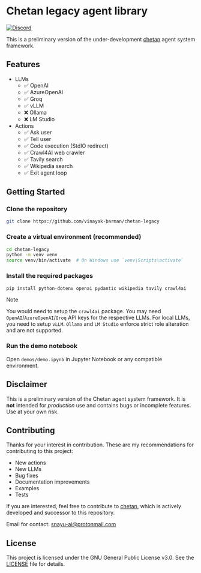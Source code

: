 # Chetan legacy agent library
<a href="https://discord.gg/pUpVqA6g">![Discord](https://img.shields.io/badge/Discord-%235865F2.svg?style=for-the-badge&logo=discord&logoColor=white)
</a>

This is a preliminary version of the under-development [chetan](https://github.com/snayu-ai/chetan) agent system framework.


## Features
- LLMs
  - ✅ OpenAI
  - ✅ AzureOpenAI
  - ✅ Groq
  - ✅ vLLM
  - ❌ Ollama
  - ❌ LM Studio
- Actions
  - ✅ Ask user
  - ✅ Tell user
  - ✅ Code execution (StdIO redirect)
  - ✅ Crawl4AI web crawler
  - ✅ Tavily search
  - ✅ Wikipedia search
  - ✅ Exit agent loop

## Getting Started
### Clone the repository
```bash
git clone https://github.com/vinayak-barman/chetan-legacy
```
### Create a virtual environment (recommended)
```bash
cd chetan-legacy
python -m venv venv
source venv/bin/activate  # On Windows use `venv\Scripts\activate`
```

### Install the required packages
```bash
pip install python-dotenv openai pydantic wikipedia tavily crawl4ai
```
> [!NOTE]
> You would need to setup the `crawl4ai` package.
> You may need `OpenAI`/`AzureOpenAI`/`Groq` API keys for the respective LLMs. 
> For local LLMs, you need to setup `vLLM`. `Ollama` and `LM Studio` enforce strict role alteration and are not supported.

### Run the demo notebook 
Open `demos/demo.ipynb` in Jupyter Notebook or any compatible environment.

## Disclaimer
This is a preliminary version of the Chetan agent system framework. It is **not** intended for *production* use and contains bugs or incomplete features. Use at your own risk.

## Contributing
Thanks for your interest in contribution. These are my recommendations for contributing to this project:

- New actions
- New LLMs
- Bug fixes
- Documentation improvements
- Examples
- Tests

If you are interested, feel free to contribute to [chetan](https://github.com/snayu-ai/chetan), which is actively developed and successor to this repository.

Email for contact: snayu-ai@protonmail.com


## License
This project is licensed under the GNU General Public License v3.0. See the [LICENSE](LICENSE) file for details.